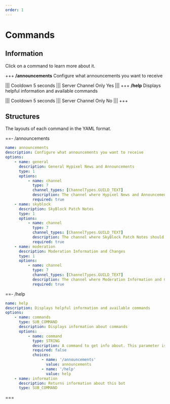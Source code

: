 ```yaml
---
order: 1
---
```

# Commands

## Information
Click on a command to learn more about it.

+++ **/announcements**
Configure what announcements you want to receive

||| Cooldown
5 seconds
||| Server Channel Only
Yes
|||
+++ **/help**
Displays helpful information and available commands

||| Cooldown
5 seconds
||| Server Channel Only
No
|||
+++

## Structures

The layouts of each command in the YAML format.

==- /announcements

```yaml
name: announcements
description: Configure what announcements you want to receive
options:
    - name: general
      description: General Hypixel News and Announcements
      type: 1
      options:
          - name: channel
            type: 7
            channel_types: [ChannelTypes.GUILD_TEXT]
            description: The channel where Hypixel News and Announcements should be toggled
            required: true
    - name: skyblock
      description: SkyBlock Patch Notes
      type: 1
      options:
          - name: channel
            type: 7
            channel_types: [ChannelTypes.GUILD_TEXT]
            description: The channel where SkyBlock Patch Notes should be toggled
            required: true
    - name: moderation
      description: Moderation Information and Changes
      type: 1
      options:
          - name: channel
            type: 7
            channel_types: [ChannelTypes.GUILD_TEXT]
            description: The channel where Moderation Information and Changes should be toggled
            required: true
```

==- /help

```yaml
name: help
description: Displays helpful information and available commands
options:
    - name: commands
      type: SUB_COMMAND
      description: Displays information about commands
      options:
          - name: command
            type: STRING
            description: A command to get info about. This parameter is completely optional
            required: false
            choices:
                - name: '/announcements'
                  value: announcements
                - name: '/help'
                  value: help
    - name: information
      description: Returns information about this bot
      type: SUB_COMMAND
```

===
